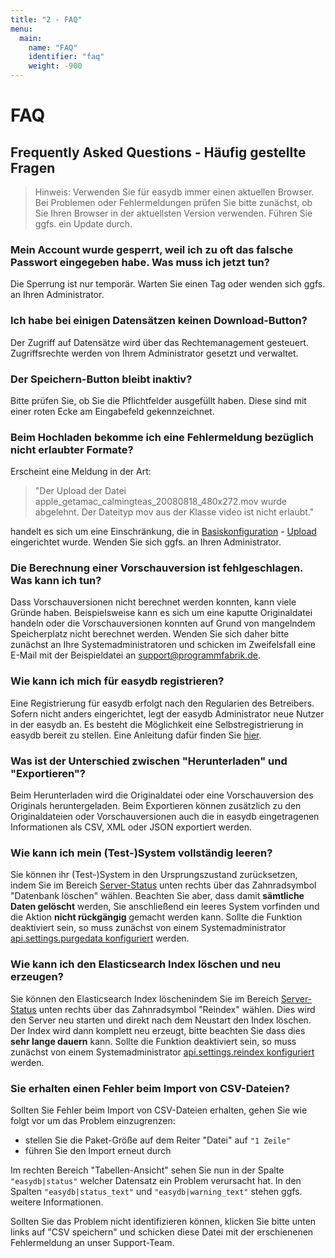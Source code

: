 ```yaml
---
title: "2 - FAQ"
menu:
  main:
    name: "FAQ"
    identifier: "faq"
    weight: -900
---
```

# FAQ

## Frequently Asked Questions - Häufig gestellte Fragen

> Hinweis: Verwenden Sie für easydb immer einen aktuellen Browser. Bei Problemen oder Fehlermeldungen prüfen Sie bitte zunächst, ob Sie Ihren Browser in der aktuellsten Version verwenden. Führen Sie ggfs. ein Update durch.

### Mein Account wurde gesperrt, weil ich zu oft das falsche Passwort eingegeben habe. Was muss ich jetzt tun?

Die Sperrung ist nur temporär. Warten Sie einen Tag oder wenden sich ggfs. an Ihren Administrator.

### Ich habe bei einigen Datensätzen keinen Download-Button?

Der Zugriff auf Datensätze wird über das Rechtemanagement gesteuert. Zugriffsrechte werden von Ihrem Administrator gesetzt und verwaltet.

### Der Speichern-Button bleibt inaktiv?

Bitte prüfen Sie, ob Sie die Pflichtfelder ausgefüllt haben. Diese sind mit einer roten Ecke am Eingabefeld gekennzeichnet.

### Beim Hochladen bekomme ich eine Fehlermeldung bezüglich nicht erlaubter Formate?

Erscheint eine Meldung in der Art:

> "Der Upload der Datei apple_getamac_calmingteas_20080818_480x272.mov wurde abgelehnt. Der Dateityp mov aus der Klasse video ist nicht erlaubt."

handelt es sich um eine Einschränkung, die in [Basiskonfiguration](/de/webfrontend/administration/base-config/) - [Upload](/de/webfrontend/administration/base-config/upload/) eingerichtet wurde. Wenden Sie sich ggfs. an Ihren Administrator.

### Die Berechnung einer Vorschauversion ist fehlgeschlagen. Was kann ich tun?

Dass Vorschauversionen nicht berechnet werden konnten, kann viele Gründe haben. Beispielsweise kann es sich um eine kaputte Originaldatei handeln oder die Vorschauversionen konnten auf Grund von mangelndem Speicherplatz nicht berechnet werden. Wenden Sie sich daher bitte zunächst an Ihre Systemadministratoren und schicken im Zweifelsfall eine E-Mail mit der Beispieldatei an support@programmfabrik.de. 

### Wie kann ich mich für easydb registrieren?

Eine Registrierung für easydb erfolgt nach den Regularien des Betreibers. Sofern nicht anders eingerichtet, legt der easydb Administrator neue Nutzer in der easydb an. Es besteht die Möglichkeit eine Selbstregistrierung in easydb bereit zu stellen. Eine Anleitung dafür finden Sie [hier](https://docs.easydb.de/de/webfrontend/userprefs/selfregister/#als-admin-selbstregistrierung-einrichten).

### Was ist der Unterschied zwischen "Herunterladen" und "Exportieren"?

Beim Herunterladen wird die Originaldatei oder eine Vorschauversion des Originals heruntergeladen. Beim Exportieren können zusätzlich zu den Originaldateien oder Vorschauversionen auch die in easydb eingetragenen Informationen als CSV, XML oder JSON exportiert werden.

### Wie kann ich mein (Test-)System vollständig leeren?

Sie können ihr (Test-)System in den Ursprungszustand zurücksetzen, indem Sie im Bereich [Server-Status](../webfrontend/administration/server-status) unten rechts über das Zahnradsymbol "Datenbank löschen" wählen. Beachten Sie aber, dass damit **sämtliche Daten gelöscht** werden, Sie anschließend ein leeres System vorfinden und die Aktion **nicht rückgängig** gemacht werden kann. Sollte die Funktion deaktiviert sein, so muss zunächst von einem Systemadministrator [api.settings.purgedata konfiguriert](../../en/sysadmin/configuration/easydb-server.yml) werden.

### Wie kann ich den Elasticsearch Index löschen und neu erzeugen?

Sie können den Elasticsearch Index löschenindem Sie im Bereich [Server-Status](../webfrontend/administration/server-status) unten rechts über das Zahnradsymbol "Reindex" wählen. Dies wird den Server neu starten und direkt nach dem Neustart den Index löschen. Der Index wird dann komplett neu erzeugt, bitte beachten Sie dass dies **sehr lange dauern** kann. Sollte die Funktion deaktiviert sein, so muss zunächst von einem Systemadministrator [api.settings.reindex konfiguriert](../../en/sysadmin/configuration/easydb-server.yml) werden.

### Sie erhalten einen Fehler beim Import von CSV-Dateien?

Sollten Sie Fehler beim Import von CSV-Dateien erhalten, gehen Sie wie folgt vor um das Problem einzugrenzen:

- stellen Sie die Paket-Größe auf dem Reiter "Datei" auf `"1 Zeile"`
- führen Sie den Import erneut durch

Im rechten Bereich "Tabellen-Ansicht" sehen Sie nun in der Spalte `"easydb|status"` welcher Datensatz ein Problem verursacht hat. In den Spalten `"easydb|status_text"` und `"easydb|warning_text"` stehen ggfs. weitere Informationen.

Sollten Sie das Problem nicht identifizieren können, klicken Sie bitte unten links auf "CSV speichern" und schicken diese Datei mit der erschienenen Fehlermeldung an unser Support-Team.

